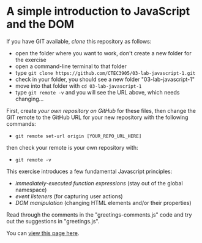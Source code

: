 # A simple introduction to JavaScript and the DOM

If you have GIT available, *clone* this repository as follows:

- open the folder where you want to work, don't create a new folder for the exercise
- open a command-line terminal to that folder
- type `git clone https://github.com/CTEC3905/03-lab-javascript-1.git`
- check in your folder, you should see a new folder "03-lab-javascript-1"
- move into that folder with `cd 03-lab-javascript-1`
- type `git remote -v` and you will see the URL above, which needs changing…

First, create *your own repository on GitHub* for these files, then change the GIT remote to the GitHub URL for your new repository with the following commands:

- `git remote set-url origin [YOUR_REPO_URL_HERE]`

then check your remote is your own repository with:

- `git remote -v`

This exercise introduces a few fundamental Javascript principles:

- *immediately-executed function expressions* (stay out of the global namespace)
- *event listeners* (for capturing user actions)
- *DOM manipulation* (changing HTML elements and/or their properties)

Read through the comments in the "greetings-comments.js" code and try out the suggestions in "greetings.js".

You can [view this page here](https://ctec3905.github.io/03-lab-javascript-1/).
